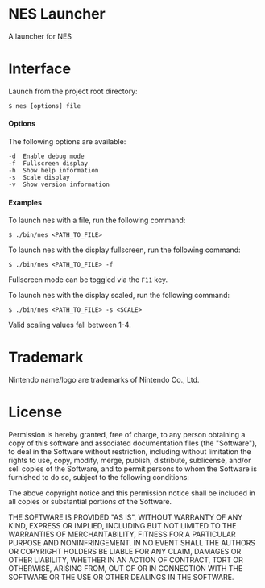 NES Launcher
=

A launcher for NES

Interface
=

Launch from the project root directory:

```
$ nes [options] file
```

#### Options

The following options are available:

```
-d	Enable debug mode
-f	Fullscreen display
-h	Show help information
-s	Scale display
-v	Show version information
```

#### Examples

To launch nes with a file, run the following command:

```
$ ./bin/nes <PATH_TO_FILE>
```

To launch nes with the display fullscreen, run the following command:

```
$ ./bin/nes <PATH_TO_FILE> -f
```

Fullscreen mode can be toggled via the ```F11``` key.

To launch nes with the display scaled, run the following command:

```
$ ./bin/nes <PATH_TO_FILE> -s <SCALE>
```

Valid scaling values fall between 1-4.

Trademark
=

Nintendo name/logo are trademarks of Nintendo Co., Ltd.

License
=

Permission is hereby granted, free of charge, to any person obtaining a copy of this software and
associated documentation files (the "Software"), to deal in the Software without restriction,
including without limitation the rights to use, copy, modify, merge, publish, distribute,
sublicense, and/or sell copies of the Software, and to permit persons to whom the Software is
furnished to do so, subject to the following conditions:

The above copyright notice and this permission notice shall be included in all copies or
substantial portions of the Software.

THE SOFTWARE IS PROVIDED "AS IS", WITHOUT WARRANTY OF ANY KIND, EXPRESS OR IMPLIED,
INCLUDING BUT NOT LIMITED TO THE WARRANTIES OF MERCHANTABILITY, FITNESS FOR A
PARTICULAR PURPOSE AND NONINFRINGEMENT. IN NO EVENT SHALL THE AUTHORS OR
COPYRIGHT HOLDERS BE LIABLE FOR ANY CLAIM, DAMAGES OR OTHER LIABILITY, WHETHER IN
AN ACTION OF CONTRACT, TORT OR OTHERWISE, ARISING FROM, OUT OF OR IN CONNECTION
WITH THE SOFTWARE OR THE USE OR OTHER DEALINGS IN THE SOFTWARE.
